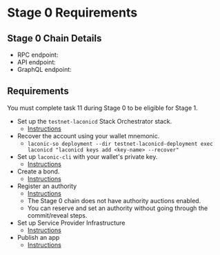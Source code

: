 # Stage 0 Requirements

## Stage 0 Chain Details

* RPC endpoint:
* API endpoint:
* GraphQL endpoint: 

## Requirements

You must complete task 11 during Stage 0 to be eligible for Stage 1.

* Set up the `testnet-laconicd` Stack Orchestrator stack.
  * [Instructions](https://git.vdb.to/cerc-io/testnet-laconicd-stack/src/branch/main/stack-orchestrator/stacks/testnet-laconicd/README.md)
* Recover the account using your wallet mnemonic.
  * `laconic-so deployment --dir testnet-laconicd-deployment exec laconicd "laconicd keys add <key-name> --recover"`
* Set up `laconic-cli` with your wallet's private key.
  * [Instructions](https://git.vdb.to/cerc-io/testnet-laconicd-stack/src/branch/main/stack-orchestrator/stacks/testnet-laconicd/README.md#perform-operations)
* Create a bond.
  * [Instructions](/docs/instructions.md#create-a-bond)
* Register an authority
  * [Instructions](/docs/instructions.md#register-an-authority)
  * The Stage 0 chain does not have authority auctions enabled.
  * You can reserve and set an authority without going through the commit/reveal steps.
* Set up Service Provider Infrastructure
  * [Instructions](/docs/service-provider-setup.md)
* Publish an app
  * [Instructions](/docs/service-provider-setup.md#deploy-a-test-webapp)

